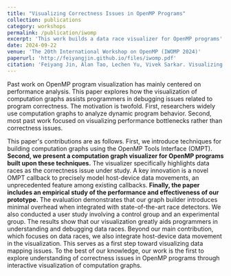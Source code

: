 ```yaml
---
title: "Visualizing Correctness Issues in OpenMP Programs"
collection: publications
category: workshops
permalink: /publication/iwomp
excerpt: 'This work builds a data race visualizer for OpenMP programs'
date: 2024-09-22
venue: 'The 20th International Workshop on OpenMP (IWOMP 2024)'
paperurl: 'http://feiyangjin.github.io/files/iwomp.pdf'
citation: 'Feiyang Jin, Alan Tao, Lechen Yu, Vivek Sarkar. Visualizing Correctness Issues in OpenMP Programs. In 20th International Workshop on OpenMP (IWOMP 2024).'
---
```


Past work on OpenMP program visualization has mainly centered on performance analysis. This paper explores how the visualization of computation graphs assists programmers in debugging issues related to program correctness. The motivation is twofold. First, researchers widely use computation graphs to analyze dynamic program behavior. Second, most past work focused on visualizing performance bottlenecks rather than correctness issues. 

This paper's contributions are as follows. First, we introduce techniques for building computation graphs using the OpenMP Tools Interface (OMPT). **Second, we present a computation graph visualizer for OpenMP programs built upon these techniques.** The visualizer specifically highlights data races as the correctness issue under study. A key innovation is a novel OMPT callback to precisely model host-device data movements, an unprecedented feature among existing callbacks. **Finally, the paper includes an empirical study of the performance and effectiveness of our prototype.** The evaluation demonstrates that our graph builder introduces minimal overhead when integrated with state-of-the-art race detectors.
We also conducted a user study involving a control group and an experimental group. The results show that our visualization greatly aids programmers in understanding and debugging data races. Beyond our main contribution, which focuses on data races, we also integrate host-device data movement in the visualization. This serves as a first step toward visualizing data mapping issues. To the best of our knowledge, our work is the first to explore understanding of correctness issues in OpenMP programs through interactive visualization of computation graphs.